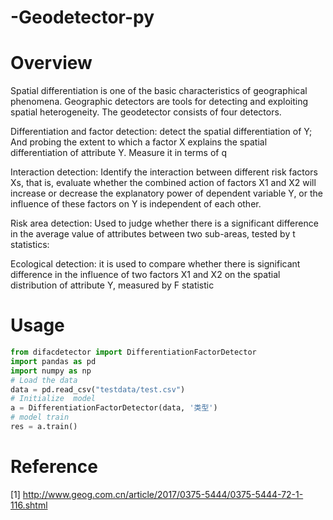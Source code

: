 # -Geodetector-py

# Overview
Spatial differentiation is one of the basic characteristics of geographical phenomena. Geographic detectors are tools for detecting and exploiting spatial heterogeneity. The geodetector consists of four detectors.

Differentiation and factor detection: detect the spatial differentiation of Y; And probing the extent to which a factor X explains the spatial differentiation of attribute Y. Measure it in terms of q

Interaction detection: Identify the interaction between different risk factors Xs, that is, evaluate whether the combined action of factors X1 and X2 will increase or decrease the explanatory power of dependent variable Y, or the influence of these factors on Y is independent of each other.

Risk area detection: Used to judge whether there is a significant difference in the average value of attributes between two sub-areas, tested by t statistics:

Ecological detection: it is used to compare whether there is significant difference in the influence of two factors X1 and X2 on the spatial distribution of attribute Y, measured by F statistic

# Usage
```python
from difacdetector import DifferentiationFactorDetector
import pandas as pd
import numpy as np
# Load the data
data = pd.read_csv("testdata/test.csv")
# Initialize  model
a = DifferentiationFactorDetector(data, '类型')
# model train
res = a.train()
```

# Reference
[1] http://www.geog.com.cn/article/2017/0375-5444/0375-5444-72-1-116.shtml